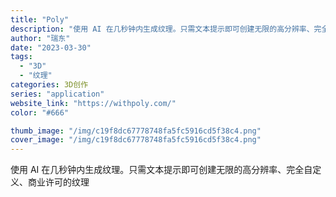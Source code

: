 ```yaml
---
title: "Poly"
description: "使用 AI 在几秒钟内生成纹理。只需文本提示即可创建无限的高分辨率、完全自定义、商业许可的纹理 "
author: "瑞东"
date: "2023-03-30"
tags:
  - "3D"
  - "纹理"
categories: 3D创作
series: "application"
website_link: "https://withpoly.com/"
color: "#666"

thumb_image: "/img/c19f8dc67778748fa5fc5916cd5f38c4.png"
cover_image: "/img/c19f8dc67778748fa5fc5916cd5f38c4.png"
---
```


使用 AI 在几秒钟内生成纹理。只需文本提示即可创建无限的高分辨率、完全自定义、商业许可的纹理 